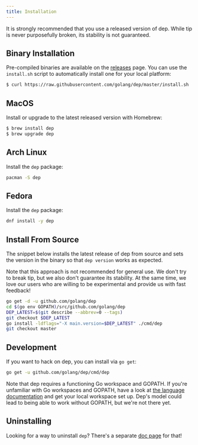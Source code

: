 ```yaml
---
title: Installation
---
```


It is strongly recommended that you use a released version of dep. While tip is never purposefully broken, its stability is not guaranteed.

## Binary Installation

Pre-compiled binaries are available on the [releases](https://github.com/golang/dep/releases) page. You can use the `install.sh` script to automatically install one for your local platform:

```sh
$ curl https://raw.githubusercontent.com/golang/dep/master/install.sh | sh
```

## MacOS

Install or upgrade to the latest released version with Homebrew:

```sh
$ brew install dep
$ brew upgrade dep
```

## Arch Linux

Install the `dep` package:

```sh
pacman -S dep
```

## Fedora

Install the `dep` package:

```sh
dnf install -y dep
```

## Install From Source

The snippet below installs the latest release of dep from source and sets the
version in the binary so that `dep version` works as expected.

Note that this approach is not recommended for general use. We don't try to
break tip, but we also don't guarantee its stability. At the same time, we love
our users who are willing to be experimental and provide us with fast feedback!

```sh
go get -d -u github.com/golang/dep
cd $(go env GOPATH)/src/github.com/golang/dep
DEP_LATEST=$(git describe --abbrev=0 --tags)
git checkout $DEP_LATEST
go install -ldflags="-X main.version=$DEP_LATEST" ./cmd/dep
git checkout master
```

## Development

If you want to hack on dep, you can install via `go get`:

```sh
go get -u github.com/golang/dep/cmd/dep
```

Note that dep requires a functioning Go workspace and GOPATH. If you're unfamiliar with Go workspaces and GOPATH, have a look at [the language documentation](https://golang.org/doc/code.html#Organization) and get your local workspace set up. Dep's model could lead to being able to work without GOPATH, but we're not there yet.

## Uninstalling

Looking for a way to uninstall `dep`? There's a separate [doc page](uninstalling.md) for that!
